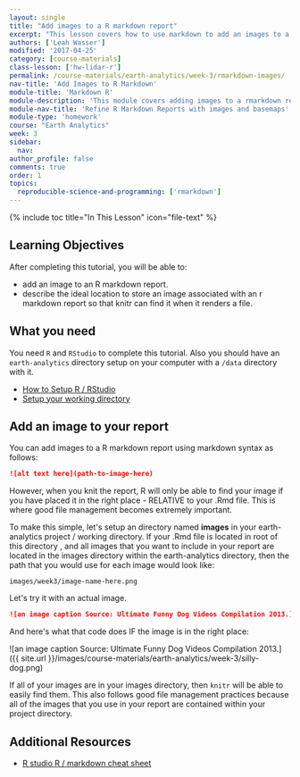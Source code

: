 ```yaml
---
layout: single
title: "Add images to a R markdown report"
excerpt: "This lesson covers how to use markdown to add an images to a report. It also discusses good file management practices associated with saving images within your project directory to avoid losing them if you have to go back and work on the report in the future."
authors: ['Leah Wasser']
modified: '2017-04-25'
category: [course-materials]
class-lesson: ['hw-lidar-r']
permalink: /course-materials/earth-analytics/week-3/rmarkdown-images/
nav-title: 'Add Images to R Markdown'
module-title: 'Markdown R'
module-description: 'This module covers adding images to a rmarkdown report, using ggmap to create basemaps in r / rmarkdown and how to overlay raster data on top of a hillshade.'
module-nav-title: 'Refine R Markdown Reports with images and basemaps'
module-type: 'homework'
course: "Earth Analytics"
week: 3
sidebar:
  nav:
author_profile: false
comments: true
order: 1
topics:
  reproducible-science-and-programming: ['rmarkdown']
---
```


{% include toc title="In This Lesson" icon="file-text" %}


<div class='notice--success' markdown="1">

## <i class="fa fa-graduation-cap" aria-hidden="true"></i> Learning Objectives

After completing this tutorial, you will be able to:

* add an image to an R markdown report.
* describe the ideal location to store an image associated with an r markdown report so that knitr can find it when it renders a file.

## <i class="fa fa-check-square-o fa-2" aria-hidden="true"></i> What you need

You need `R` and `RStudio` to complete this tutorial. Also you should have
an `earth-analytics` directory setup on your computer with a `/data`
directory with it.

* [How to Setup R / RStudio](/course-materials/earth-analytics/week-1/setup-r-rstudio/)
* [Setup your working directory](/course-materials/earth-analytics/week-1/setup-working-directory/)

</div>



## Add an image to your report

You can add images to a R markdown report using markdown syntax as follows:

```md
![alt text here](path-to-image-here)
```

However, when you knit the report, R will only be able to find your image if you
have placed it in the right place - RELATIVE to your .Rmd file. This is where
good file management becomes extremely important.

To make this simple, let's setup an directory named **images** in your earth-analytics
project / working directory. If your .Rmd file is located in root of this directory
, and all images that you want to include in your report are located in the
images directory within the earth-analytics directory, then the path that you
would use for each image would look like:

`images/week3/image-name-here.png`

Let's try it with an actual image.

```md
![an image caption Source: Ultimate Funny Dog Videos Compilation 2013.](images/week3/silly-dog.png)
```
And here's what that code does IF the image is in the right place:

![an image caption Source: Ultimate Funny Dog Videos Compilation 2013.]({{ site.url }}/images/course-materials/earth-analytics/week-3/silly-dog.png)

If all of your images are in your images directory, then `knitr` will be able to
easily find them. This also follows good file management practices because
all of the images that you use in your report are contained within your
project directory.

<div class="notice--info" markdown="1">

## Additional Resources

* <a href="https://www.rstudio.com/wp-content/uploads/2015/02/rmarkdown-cheatsheet.pdf" target="_blank">R studio R / markdown cheat sheet</a>

</div>
